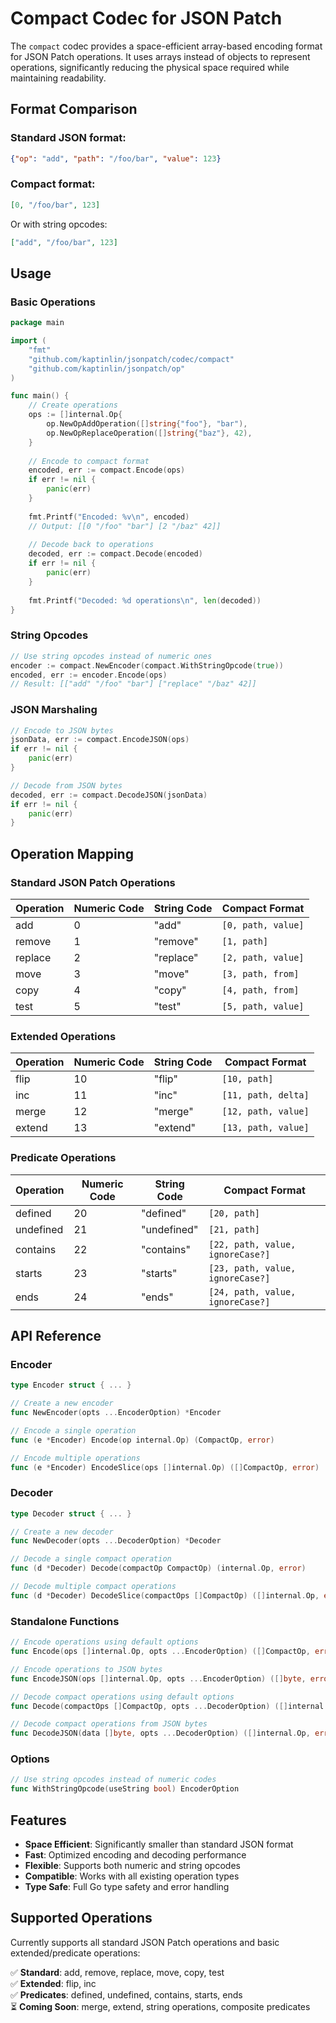 # Compact Codec for JSON Patch

The `compact` codec provides a space-efficient array-based encoding format for JSON Patch operations. It uses arrays instead of objects to represent operations, significantly reducing the physical space required while maintaining readability.

## Format Comparison

### Standard JSON format:
```json
{"op": "add", "path": "/foo/bar", "value": 123}
```

### Compact format:
```json
[0, "/foo/bar", 123]
```

Or with string opcodes:
```json
["add", "/foo/bar", 123]
```

## Usage

### Basic Operations

```go
package main

import (
    "fmt"
    "github.com/kaptinlin/jsonpatch/codec/compact"
    "github.com/kaptinlin/jsonpatch/op"
)

func main() {
    // Create operations
    ops := []internal.Op{
        op.NewOpAddOperation([]string{"foo"}, "bar"),
        op.NewOpReplaceOperation([]string{"baz"}, 42),
    }
    
    // Encode to compact format
    encoded, err := compact.Encode(ops)
    if err != nil {
        panic(err)
    }
    
    fmt.Printf("Encoded: %v\n", encoded)
    // Output: [[0 "/foo" "bar"] [2 "/baz" 42]]
    
    // Decode back to operations
    decoded, err := compact.Decode(encoded)
    if err != nil {
        panic(err)
    }
    
    fmt.Printf("Decoded: %d operations\n", len(decoded))
}
```

### String Opcodes

```go
// Use string opcodes instead of numeric ones
encoder := compact.NewEncoder(compact.WithStringOpcode(true))
encoded, err := encoder.Encode(ops)
// Result: [["add" "/foo" "bar"] ["replace" "/baz" 42]]
```

### JSON Marshaling

```go
// Encode to JSON bytes
jsonData, err := compact.EncodeJSON(ops)
if err != nil {
    panic(err)
}

// Decode from JSON bytes
decoded, err := compact.DecodeJSON(jsonData)
if err != nil {
    panic(err)
}
```

## Operation Mapping

### Standard JSON Patch Operations

| Operation | Numeric Code | String Code | Compact Format |
|-----------|--------------|-------------|----------------|
| add       | 0            | "add"       | `[0, path, value]` |
| remove    | 1            | "remove"    | `[1, path]` |
| replace   | 2            | "replace"   | `[2, path, value]` |
| move      | 3            | "move"      | `[3, path, from]` |
| copy      | 4            | "copy"      | `[4, path, from]` |
| test      | 5            | "test"      | `[5, path, value]` |

### Extended Operations

| Operation | Numeric Code | String Code | Compact Format |
|-----------|--------------|-------------|----------------|
| flip      | 10           | "flip"      | `[10, path]` |
| inc       | 11           | "inc"       | `[11, path, delta]` |
| merge     | 12           | "merge"     | `[12, path, value]` |
| extend    | 13           | "extend"    | `[13, path, value]` |

### Predicate Operations

| Operation | Numeric Code | String Code | Compact Format |
|-----------|--------------|-------------|----------------|
| defined   | 20           | "defined"   | `[20, path]` |
| undefined | 21           | "undefined" | `[21, path]` |
| contains  | 22           | "contains"  | `[22, path, value, ignoreCase?]` |
| starts    | 23           | "starts"    | `[23, path, value, ignoreCase?]` |
| ends      | 24           | "ends"      | `[24, path, value, ignoreCase?]` |

## API Reference

### Encoder

```go
type Encoder struct { ... }

// Create a new encoder
func NewEncoder(opts ...EncoderOption) *Encoder

// Encode a single operation
func (e *Encoder) Encode(op internal.Op) (CompactOp, error)

// Encode multiple operations
func (e *Encoder) EncodeSlice(ops []internal.Op) ([]CompactOp, error)
```

### Decoder

```go
type Decoder struct { ... }

// Create a new decoder
func NewDecoder(opts ...DecoderOption) *Decoder

// Decode a single compact operation
func (d *Decoder) Decode(compactOp CompactOp) (internal.Op, error)

// Decode multiple compact operations
func (d *Decoder) DecodeSlice(compactOps []CompactOp) ([]internal.Op, error)
```

### Standalone Functions

```go
// Encode operations using default options
func Encode(ops []internal.Op, opts ...EncoderOption) ([]CompactOp, error)

// Encode operations to JSON bytes
func EncodeJSON(ops []internal.Op, opts ...EncoderOption) ([]byte, error)

// Decode compact operations using default options
func Decode(compactOps []CompactOp, opts ...DecoderOption) ([]internal.Op, error)

// Decode compact operations from JSON bytes
func DecodeJSON(data []byte, opts ...DecoderOption) ([]internal.Op, error)
```

### Options

```go
// Use string opcodes instead of numeric codes
func WithStringOpcode(useString bool) EncoderOption
```

## Features

- **Space Efficient**: Significantly smaller than standard JSON format
- **Fast**: Optimized encoding and decoding performance
- **Flexible**: Supports both numeric and string opcodes
- **Compatible**: Works with all existing operation types
- **Type Safe**: Full Go type safety and error handling

## Supported Operations

Currently supports all standard JSON Patch operations and basic extended/predicate operations:

✅ **Standard**: add, remove, replace, move, copy, test  
✅ **Extended**: flip, inc  
✅ **Predicates**: defined, undefined, contains, starts, ends  
⏳ **Coming Soon**: merge, extend, string operations, composite predicates 
